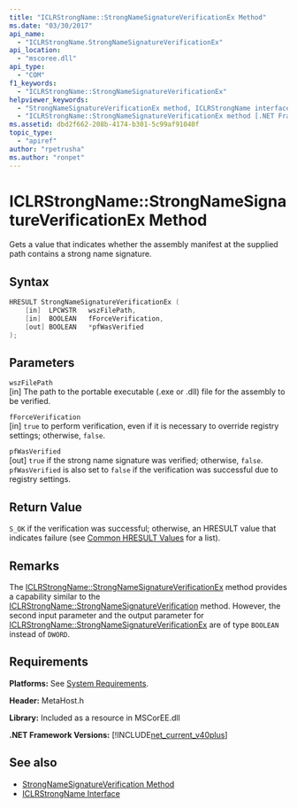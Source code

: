 ```yaml
---
title: "ICLRStrongName::StrongNameSignatureVerificationEx Method"
ms.date: "03/30/2017"
api_name: 
  - "ICLRStrongName.StrongNameSignatureVerificationEx"
api_location: 
  - "mscoree.dll"
api_type: 
  - "COM"
f1_keywords: 
  - "ICLRStrongName::StrongNameSignatureVerificationEx"
helpviewer_keywords: 
  - "StrongNameSignatureVerificationEx method, ICLRStrongName interface [.NET Framework hosting]"
  - "ICLRStrongName::StrongNameSignatureVerificationEx method [.NET Framework hosting]"
ms.assetid: dbd2f662-208b-4174-b301-5c99af91040f
topic_type: 
  - "apiref"
author: "rpetrusha"
ms.author: "ronpet"
---
```

# ICLRStrongName::StrongNameSignatureVerificationEx Method
Gets a value that indicates whether the assembly manifest at the supplied path contains a strong name signature.  
  
## Syntax  
  
```cpp  
HRESULT StrongNameSignatureVerificationEx (  
    [in]  LPCWSTR   wszFilePath,  
    [in]  BOOLEAN   fForceVerification,  
    [out] BOOLEAN   *pfWasVerified  
);  
```  
  
## Parameters  
 `wszFilePath`  
 [in] The path to the portable executable (.exe or .dll) file for the assembly to be verified.  
  
 `fForceVerification`  
 [in] `true` to perform verification, even if it is necessary to override registry settings; otherwise, `false`.  
  
 `pfWasVerified`  
 [out] `true` if the strong name signature was verified; otherwise, `false`. `pfWasVerified` is also set to `false` if the verification was successful due to registry settings.  
  
## Return Value  
 `S_OK` if the verification was successful; otherwise, an HRESULT value that indicates failure (see [Common HRESULT Values](https://go.microsoft.com/fwlink/?LinkId=213878) for a list).  
  
## Remarks  
 The [ICLRStrongName::StrongNameSignatureVerificationEx](../../../../docs/framework/unmanaged-api/hosting/iclrstrongname-strongnamesignatureverificationex-method.md) method provides a capability similar to the [ICLRStrongName::StrongNameSignatureVerification](../../../../docs/framework/unmanaged-api/hosting/iclrstrongname-strongnamesignatureverification-method.md) method. However, the second input parameter and the output parameter for [ICLRStrongName::StrongNameSignatureVerificationEx](../../../../docs/framework/unmanaged-api/hosting/iclrstrongname-strongnamesignatureverificationex-method.md) are of type `BOOLEAN` instead of `DWORD`.  
  
## Requirements  
 **Platforms:** See [System Requirements](../../../../docs/framework/get-started/system-requirements.md).  
  
 **Header:** MetaHost.h  
  
 **Library:** Included as a resource in MSCorEE.dll  
  
 **.NET Framework Versions:** [!INCLUDE[net_current_v40plus](../../../../includes/net-current-v40plus-md.md)]  
  
## See also

- [StrongNameSignatureVerification Method](../../../../docs/framework/unmanaged-api/hosting/iclrstrongname-strongnamesignatureverification-method.md)
- [ICLRStrongName Interface](../../../../docs/framework/unmanaged-api/hosting/iclrstrongname-interface.md)
